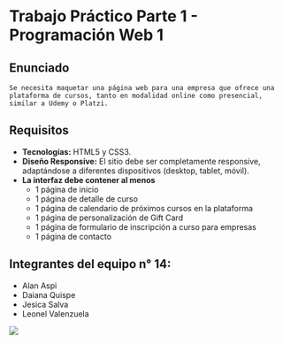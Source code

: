 # Trabajo Práctico Parte 1 - Programación Web 1
## Enunciado
	Se necesita maquetar una página web para una empresa que ofrece una plataforma de cursos, tanto en modalidad online como presencial, similar a Udemy o Platzi.

## Requisitos
+ **Tecnologías:** HTML5 y CSS3.
+ **Diseño Responsive:** El sitio debe ser completamente responsive, adaptándose a diferentes dispositivos (desktop, tablet, móvil).
+ **La interfaz debe contener al menos**
    + 1 página de inicio
    + 1 página de detalle de curso
    + 1 página de calendario de próximos cursos en la plataforma
    + 1 página de personalización de Gift Card
    + 1 página de formulario de inscripción a curso para empresas
    + 1 página de contacto
## Integrantes del equipo n° 14:
- Alan Aspi
- Daiana Quispe
- Jesica Salva
- Leonel Valenzuela

[![](https://i.imgflip.com/94ov9l.jpg)](https://i.imgflip.com/94ov9l.jpg/)
